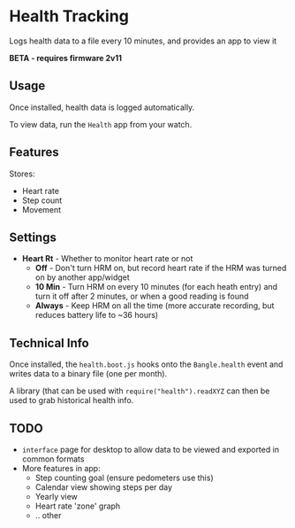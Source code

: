 # Health Tracking

Logs health data to a file every 10 minutes, and provides an app to view it

**BETA - requires firmware 2v11**

## Usage

Once installed, health data is logged automatically.

To view data, run the `Health` app from your watch.

## Features

Stores:

- Heart rate
- Step count
- Movement

## Settings

- **Heart Rt** - Whether to monitor heart rate or not
  - **Off** - Don't turn HRM on, but record heart rate if the HRM was turned on by another app/widget
  - **10 Min** - Turn HRM on every 10 minutes (for each heath entry) and turn it off after 2 minutes, or when a good reading is found
  - **Always** - Keep HRM on all the time (more accurate recording, but reduces battery life to ~36 hours)

## Technical Info

Once installed, the `health.boot.js` hooks onto the `Bangle.health` event and
writes data to a binary file (one per month).

A library (that can be used with `require("health").readXYZ` can then be used
to grab historical health info.

## TODO

- `interface` page for desktop to allow data to be viewed and exported in common formats
- More features in app:
  - Step counting goal (ensure pedometers use this)
  - Calendar view showing steps per day
  - Yearly view
  - Heart rate 'zone' graph
  - .. other
